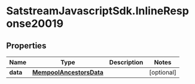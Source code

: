 # SatstreamJavascriptSdk.InlineResponse20019

## Properties
Name | Type | Description | Notes
------------ | ------------- | ------------- | -------------
**data** | [**MempoolAncestorsData**](MempoolAncestorsData.md) |  | [optional] 
